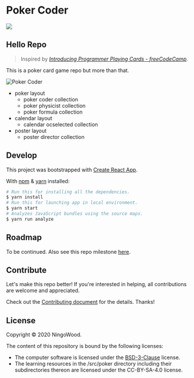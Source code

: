 # Poker Coder

![][maintainability]

## Hello Repo

> Inspired by *[Introducing Programmer Playing Cards - freeCodeCamp][programmer-cards]*.

This is a poker card game repo but more than that.

![Poker Coder][poker-coder]

[programmer-cards]: https://www.freecodecamp.org/news/programmer-playing-cards
[maintainability]: https://codeclimate.com/github/codeclimate/codeclimate/badges/gpa.svg
[poker-coder]: http://qiniu.ningo.cloud/poker/poker-coder.png

* poker layout
  * poker coder collection
  * poker physicist collection
  * poker formula collection
* calendar layout
  * calendar ocselected collection
* poster layout
  * poster director collection

## Develop

This project was bootstrapped with [Create React App][create-react-app].

With [npm][npm] & [yarn][yarn] installed:

```bash
# Run this for installing all the dependencies.
$ yarn install
# Run this for launching app in local environment.
$ yarn start
# Analyzes JavaScript bundles using the source maps.
$ yarn run analyze
```

[create-react-app]: https://github.com/facebook/create-react-app
[npm]: https://npmjs.org/
[Yarn]: https://yarnpkg.com/

## Roadmap

To be continued. Also see this repo milestone [here](https://github.com/ningowood/poker-coder/milestone).

## Contribute

Let's make this repo better! If you're interested in helping, all contributions are welcome and appreciated.

Check out the [Contributing document](./CONTRIBUTING.md) for the details. Thanks!
## License

Copyright © 2020 NingoWood.

The content of this repository is bound by the following licenses:

* The computer software is licensed under the [BSD-3-Clause](./LICENSE.md) license.
* The learning resources in the /src/poker directory including their subdirectories thereon are licensed under the CC-BY-SA-4.0 license.